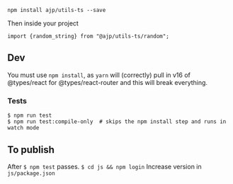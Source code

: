 
    npm install ajp/utils-ts --save

Then inside your project

    import {random_string} from "@ajp/utils-ts/random";

## Dev

You must use `npm install`, as `yarn` will (correctly) pull in v16 of @types/react for
@types/react-router and this will break everything.

### Tests

    $ npm run test
    $ npm run test:compile-only  # skips the npm install step and runs in watch mode

## To publish

After `$ npm test` passes.  `$ cd js && npm login`
Increase version in `js/package.json`
